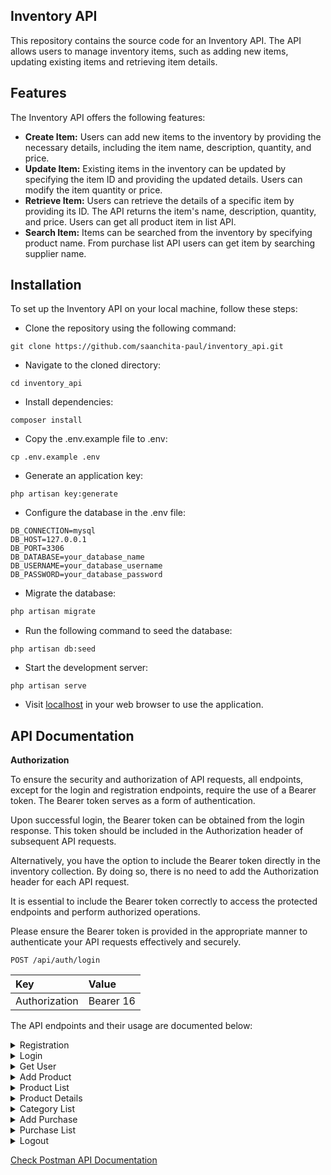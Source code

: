 ## Inventory API

This repository contains the source code for an Inventory API. The API allows users to manage inventory items, such as adding new items, updating existing items and retrieving item details.

## Features

The Inventory API offers the following features:

- **Create Item:** Users can add new items to the inventory by providing the necessary details, including the item name, description, quantity, and price.
- **Update Item:** Existing items in the inventory can be updated by specifying the item ID and providing the updated details. Users can modify the item quantity or price.
- **Retrieve Item:** Users can retrieve the details of a specific item by providing its ID. The API returns the item's name, description, quantity, and price. Users can get all product item in list API.
- **Search Item:** Items can be searched from the inventory by specifying product name. From purchase list API users can get item by searching supplier name.



## Installation

To set up the Inventory API on your local machine, follow these steps:

- Clone the repository using the following command:

```
git clone https://github.com/saanchita-paul/inventory_api.git
```

- Navigate to the cloned directory:

```
cd inventory_api
```
- Install dependencies:

```
composer install
```

- Copy the .env.example file to .env:

```
cp .env.example .env
```
- Generate an application key:

```
php artisan key:generate
```

- Configure the database in the .env file:

```
DB_CONNECTION=mysql
DB_HOST=127.0.0.1
DB_PORT=3306
DB_DATABASE=your_database_name
DB_USERNAME=your_database_username
DB_PASSWORD=your_database_password
```
- Migrate the database:

```markdown
php artisan migrate
```

- Run the following command to seed the database:

```
php artisan db:seed
```

- Start the development server:

```
php artisan serve
```

- Visit [localhost](http://localhost:8000) in your web browser to use the application.


## API Documentation

**Authorization**

To ensure the security and authorization of API requests, all endpoints, except for the login and registration endpoints, require the use of a Bearer token. The Bearer token serves as a form of authentication.

Upon successful login, the Bearer token can be obtained from the login response. This token should be included in the Authorization header of subsequent API requests.

Alternatively, you have the option to include the Bearer token directly in the inventory collection. By doing so, there is no need to add the Authorization header for each API request.

It is essential to include the Bearer token correctly to access the protected endpoints and perform authorized operations.

Please ensure the Bearer token is provided in the appropriate manner to authenticate your API requests effectively and securely.

```http
POST /api/auth/login
```

| Key | Value |
| :--- | :--- | 
| Authorization | Bearer 16|Mpa45CgTqXyZmc0Aix0BZPvfcCftqzDT3pFChJiM |

The API endpoints and their usage are documented below:

<details>
  <summary>Registration</summary>
    
  - Endpoint:
    
    ```http
    POST /api/auth/register
    
    ```
    
  - Description:
      ```
      This API endpoint allows users to register and create an account.
      ```
    
 </details>
 
 <details>
  <summary>Login</summary>
    
  - Endpoint:
    
    ```http
    POST /api/auth/login
    
    ```
    
  - Description:
      ```
      This API endpoint enables users to log in and obtain a Bearer token for authentication.
      ```
    
 </details>
 
 
 <details>
  <summary>Get User</summary>
    
  - Endpoint:
    
    ```http
    GET /api/user
    
    ```
    
  - Description:
      ```
      This API endpoint retrieves information about all authenticated users.
      ```
    
 </details>
 
 
 <details>
  <summary>Add Product</summary>
    
  - Endpoint:
    
    ```http
    POST /api/product/create
    
    ```
    
  - Description:
      ```
      This API endpoint allows the addition of a new product to the database. With each product one stock will be added and by default stock quantity is zero
      ```
    
 </details>


 <details>
  <summary>Product List</summary>
    
  - Endpoint:
    
    ```http
    GET /api/product/list?per_page={per_page}&search={search}
    
    ```
    
  - Description:
      ```
      This API endpoint allows the user to retrieve a list of all products from the database. The user can apply filters to the results by adding query parameters to the endpoint. The per_page parameter specifies the number of products to be returned per page, and the search parameter allows the user to search for products by their name.
      ```
    
 </details>


  <details>
  <summary>Product Details</summary>
    
  - Endpoint:
    
    ```http
    GET /api/product/view/{id}
    
    ```
    
  - Description:
      ```
      This API endpoint allows the user to retrieve the details of a specific product based on its ID.
      ```
    
 </details>


  <details>
  <summary>Category List</summary>
    
  - Endpoint:
    
    ```http
    GET /api/product/categories
    
    ```
    
  - Description:
      ```
      This API endpoint allows the user to retrieve a list of all categories of products available.
      ```
    
 </details>
 
 
 
 <details>
  <summary>Add Purchase</summary>
    
  - Endpoint:
    
    ```http
    POST /api/purchase/create
    
    ```
    
  - Description:
      ```
      This API endpoint allows the user to add a purchase record, updating the stock quantity and price of multiple products.
      ```
    
 </details>



<details>
  <summary>Purchase List</summary>
    
  - Endpoint:
    
    ```http
    POST /api/purchase/list?per_page={per_page}&search={search}
    
    ```
    
  - Description:
      ```
     This API endpoint allows the user to retrieve a list of all purchases from the database. The user can apply filters to the results by adding query parameters to the       endpoint. The per_page parameter specifies the number of purchases to be returned per page, and the search parameter allows the user to search for purchases by the supplier name.
      ```
    
 </details>
 
 
 <details>
  <summary>Logout</summary>
    
  - Endpoint:
    
    ```http
    POST /api/auth/logout
    
    ```
    
  - Description:
      ```
        This API endpoint allows the user to log out from the application. When invoked, the access token associated with the user will be invalidated and removed.
      ```
    
 </details>
 
 
  
  
  
  [Check Postman API Documentation](https://documenter.getpostman.com/view/15919922/2s93ebSqft)
  


